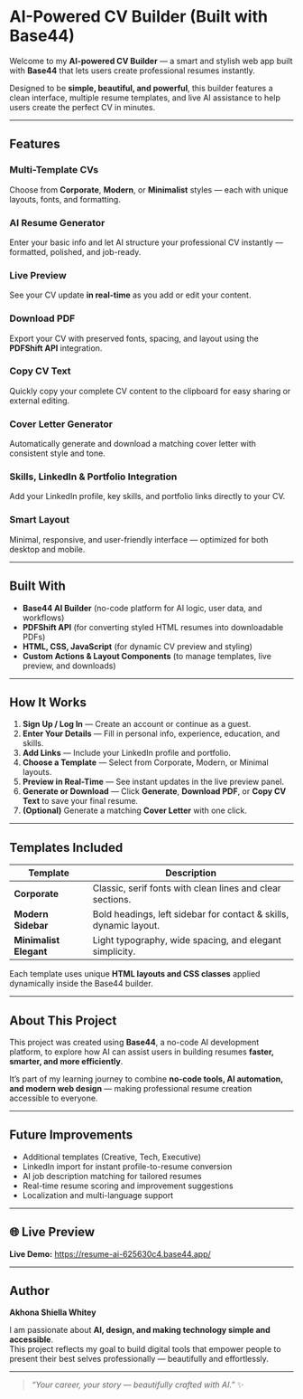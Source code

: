 # AI-Powered CV Builder (Built with Base44)

Welcome to my **AI-powered CV Builder** — a smart and stylish web app built with **Base44** that lets users create professional resumes instantly.

Designed to be **simple, beautiful, and powerful**, this builder features a clean interface, multiple resume templates, and live AI assistance to help users create the perfect CV in minutes.

---

##  Features

### Multi-Template CVs  
Choose from **Corporate**, **Modern**, or **Minimalist** styles — each with unique layouts, fonts, and formatting.

###  AI Resume Generator  
Enter your basic info and let AI structure your professional CV instantly — formatted, polished, and job-ready.

### Live Preview  
See your CV update **in real-time** as you add or edit your content.

### Download PDF  
Export your CV with preserved fonts, spacing, and layout using the **PDFShift API** integration.

###  Copy CV Text  
Quickly copy your complete CV content to the clipboard for easy sharing or external editing.

###  Cover Letter Generator  
Automatically generate and download a matching cover letter with consistent style and tone.

###  Skills, LinkedIn & Portfolio Integration  
Add your LinkedIn profile, key skills, and portfolio links directly to your CV.

###  Smart Layout  
Minimal, responsive, and user-friendly interface — optimized for both desktop and mobile.

---

##  Built With

-  **Base44 AI Builder** (no-code platform for AI logic, user data, and workflows)  
-  **PDFShift API** (for converting styled HTML resumes into downloadable PDFs)  
-  **HTML, CSS, JavaScript** (for dynamic CV preview and styling)  
-  **Custom Actions & Layout Components** (to manage templates, live preview, and downloads)

---

## How It Works

1. **Sign Up / Log In** — Create an account or continue as a guest.  
2. **Enter Your Details** — Fill in personal info, experience, education, and skills.  
3. **Add Links** — Include your LinkedIn profile and portfolio.  
4. **Choose a Template** — Select from Corporate, Modern, or Minimal layouts.  
5. **Preview in Real-Time** — See instant updates in the live preview panel.  
6. **Generate or Download** — Click **Generate**, **Download PDF**, or **Copy CV Text** to save your final resume.  
7. **(Optional)** Generate a matching **Cover Letter** with one click.

---

##  Templates Included

| Template | Description |
|-----------|--------------|
| **Corporate** | Classic, serif fonts with clean lines and clear sections. |
| **Modern Sidebar** | Bold headings, left sidebar for contact & skills, dynamic layout. |
| **Minimalist Elegant** | Light typography, wide spacing, and elegant simplicity. |

Each template uses unique **HTML layouts and CSS classes** applied dynamically inside the Base44 builder.

---

##  About This Project

This project was created using **Base44**, a no-code AI development platform, to explore how AI can assist users in building resumes **faster, smarter, and more efficiently**.

It’s part of my learning journey to combine **no-code tools, AI automation, and modern web design** — making professional resume creation accessible to everyone.

---

##  Future Improvements

-  Additional templates (Creative, Tech, Executive)
-  LinkedIn import for instant profile-to-resume conversion
-  AI job description matching for tailored resumes
-  Real-time resume scoring and improvement suggestions
-  Localization and multi-language support

---

## 🌐 Live Preview

 **Live Demo:** https://resume-ai-625630c4.base44.app/

---

##  Author

**Akhona Shiella Whitey**

I am passionate about **AI, design, and making technology simple and accessible**.  
This project reflects my goal to build digital tools that empower people to present their best selves professionally — beautifully and effortlessly.


---

> _“Your career, your story — beautifully crafted with AI.”_ ✨

